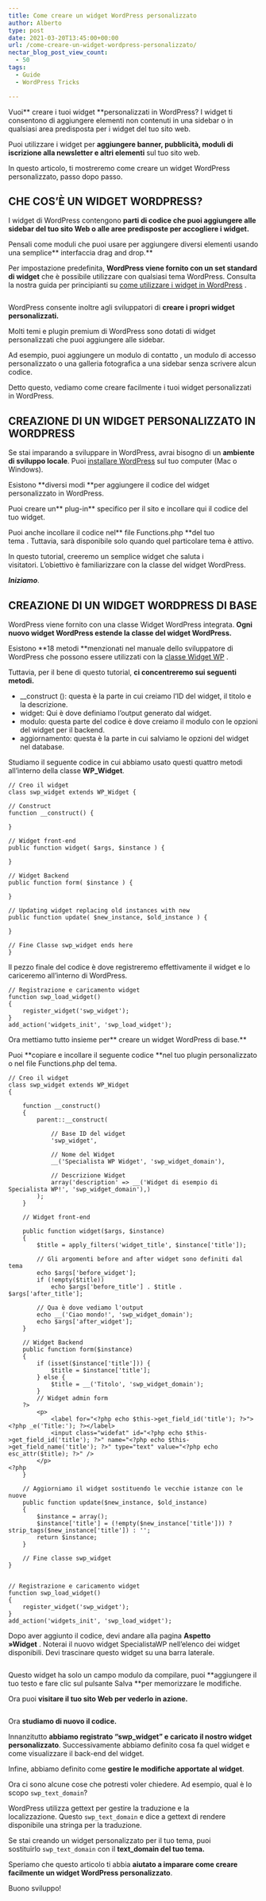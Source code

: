 ```yaml
---
title: Come creare un widget WordPress personalizzato
author: Alberto
type: post
date: 2021-03-20T13:45:00+00:00
url: /come-creare-un-widget-wordpress-personalizzato/
nectar_blog_post_view_count:
  - 50
tags:
  - Guide
  - WordPress Tricks

---
```

Vuoi** creare i tuoi widget **personalizzati in WordPress? I widget ti consentono di aggiungere elementi non contenuti in una sidebar o in qualsiasi area predisposta per i widget del tuo sito web.

Puoi utilizzare i widget per **aggiungere banner, pubblicità, moduli di iscrizione alla newsletter e altri elementi** sul tuo sito web.

In questo articolo, ti mostreremo come creare un widget WordPress personalizzato, passo dopo passo.

## CHE COS’È UN WIDGET WORDPRESS?

I widget di WordPress contengono **parti di codice che puoi aggiungere alle sidebar del tuo sito Web o alle aree predisposte per accogliere i widget.**

Pensali come moduli che puoi usare per aggiungere diversi elementi usando una semplice** interfaccia drag and drop.**

Per impostazione predefinita, **WordPress viene fornito con un set standard di widget** che è possibile utilizzare con qualsiasi tema WordPress. Consulta la nostra guida per principianti su [come utilizzare i widget in WordPress][1] .<figure class="wp-block-image size-large">
<img alt="" class="wp-image-440" decoding="async" src="/assets/img/uploads/2022/03/image-1-2-1-1024x484.png"/> </figure>

WordPress consente inoltre agli sviluppatori di **creare i propri widget personalizzati.**

Molti temi e plugin premium di WordPress sono dotati di widget personalizzati che puoi aggiungere alle sidebar.

Ad esempio, puoi aggiungere un modulo di contatto , un modulo di accesso personalizzato o una galleria fotografica a una sidebar senza scrivere alcun codice.

Detto questo, vediamo come creare facilmente i tuoi widget personalizzati in WordPress.

## CREAZIONE DI UN WIDGET PERSONALIZZATO IN WORDPRESS

Se stai imparando a sviluppare in WordPress, avrai bisogno di un **ambiente di sviluppo locale**. Puoi [installare WordPress][2] sul tuo computer (Mac o Windows).

Esistono **diversi modi **per aggiungere il codice del widget personalizzato in WordPress.

Puoi creare un** plug-in** specifico per il sito e incollare qui il codice del tuo widget.

Puoi anche incollare il codice nel** file Functions.php **del tuo tema . Tuttavia, sarà disponibile solo quando quel particolare tema è attivo.

In questo tutorial, creeremo un semplice widget che saluta i visitatori. L’obiettivo è familiarizzare con la classe del widget WordPress.

_**Iniziamo**_.

## CREAZIONE DI UN WIDGET WORDPRESS DI BASE

WordPress viene fornito con una classe Widget WordPress integrata. **Ogni nuovo widget WordPress estende la classe del widget WordPress.**

Esistono **18 metodi **menzionati nel manuale dello sviluppatore di WordPress che possono essere utilizzati con la <a href="http://developer.wordpress.org/reference/classes/wp_widget/" rel="noreferrer noopener" target="_blank">classe Widget WP</a> .

Tuttavia, per il bene di questo tutorial, **ci concentreremo sui seguenti metodi.**

  * __construct (): questa è la parte in cui creiamo l’ID del widget, il titolo e la descrizione.
  * widget: Qui è dove definiamo l’output generato dal widget.
  * modulo: questa parte del codice è dove creiamo il modulo con le opzioni del widget per il backend.
  * aggiornamento: questa è la parte in cui salviamo le opzioni del widget nel database.

Studiamo il seguente codice in cui abbiamo usato questi quattro metodi all’interno della classe **WP_Widget**.

<pre class="wp-block-code"><code>// Creo il widget
class swp_widget extends WP_Widget {

// Construct
function __construct() {

}

// Widget front-end
public function widget( $args, $instance ) {

}

// Widget Backend
public function form( $instance ) {

}

// Updating widget replacing old instances with new
public function update( $new_instance, $old_instance ) {

}

// Fine Classe swp_widget ends here
} </code></pre>

Il pezzo finale del codice è dove registreremo effettivamente il widget e lo cariceremo all’interno di WordPress.

<pre class="wp-block-code"><code>// Registrazione e caricamento widget
function swp_load_widget()
{
	register_widget('swp_widget');
}
add_action('widgets_init', 'swp_load_widget');</code></pre>

Ora mettiamo tutto insieme per** creare un widget WordPress di base.**

Puoi **copiare e incollare il seguente codice **nel tuo plugin personalizzato o nel file Functions.php del tema.

<pre class="wp-block-code"><code>// Creo il widget
class swp_widget extends WP_Widget
{

	function __construct()
	{
		parent::__construct(

			// Base ID del widget
			'swp_widget',

			// Nome del Widget
			__('Specialista WP Widget', 'swp_widget_domain'),

			// Descrizione Widget
			array('description' =&gt; __('Widget di esempio di Specialista WP!', 'swp_widget_domain'),)
		);
	}

	// Widget front-end

	public function widget($args, $instance)
	{
		$title = apply_filters('widget_title', $instance['title']);

		// Gli argomenti before and after widget sono definiti dal tema
		echo $args['before_widget'];
		if (!empty($title))
			echo $args['before_title'] . $title . $args['after_title'];

		// Qua è dove vediamo l'output
		echo __('Ciao mondo!', 'swp_widget_domain');
		echo $args['after_widget'];
	}

	// Widget Backend
	public function form($instance)
	{
		if (isset($instance['title'])) {
			$title = $instance['title'];
		} else {
			$title = __('Titolo', 'swp_widget_domain');
		}
		// Widget admin form
	?&gt;
		&lt;p&gt;
			&lt;label for="&lt;?php echo $this-&gt;get_field_id('title'); ?&gt;"&gt;&lt;?php _e('Title:'); ?&gt;&lt;/label&gt;
			&lt;input class="widefat" id="&lt;?php echo $this-&gt;get_field_id('title'); ?&gt;" name="&lt;?php echo $this-&gt;get_field_name('title'); ?&gt;" type="text" value="&lt;?php echo esc_attr($title); ?&gt;" /&gt;
		&lt;/p&gt;
&lt;?php
	}

	// Aggiorniamo il widget sostituendo le vecchie istanze con le nuove
	public function update($new_instance, $old_instance)
	{
		$instance = array();
		$instance['title'] = (!empty($new_instance['title'])) ? strip_tags($new_instance['title']) : '';
		return $instance;
	}

	// Fine classe swp_widget
}


// Registrazione e caricamento widget
function swp_load_widget()
{
	register_widget('swp_widget');
}
add_action('widgets_init', 'swp_load_widget');
</code></pre>

Dopo aver aggiunto il codice, devi andare alla pagina **Aspetto »Widget** . Noterai il nuovo widget SpecialistaWP nell’elenco dei widget disponibili. Devi trascinare questo widget su una barra laterale.<figure class="wp-block-image size-large">
<img alt="" class="wp-image-441" decoding="async" src="/assets/img/uploads/2022/03/image-2-1-1-1024x678.png"/> </figure>

Questo widget ha solo un campo modulo da compilare, puoi **aggiungere il tuo testo e fare clic sul pulsante Salva **per memorizzare le modifiche.

Ora puoi **visitare il tuo sito Web per vederlo in azione.**<figure class="wp-block-image size-large">
<img alt="" class="wp-image-442" decoding="async" src="/assets/img/uploads/2022/03/image-3-1-2-1024x626.png"/> </figure>

Ora **studiamo di nuovo il codice.**

Innanzitutto **abbiamo registrato “swp_widget” e caricato il nostro widget personalizzato**. Successivamente abbiamo definito cosa fa quel widget e come visualizzare il back-end del widget.

Infine, abbiamo definito come **gestire le modifiche apportate al widget**.

Ora ci sono alcune cose che potresti voler chiedere. Ad esempio, qual è lo scopo `swp_text_domain`?

WordPress utilizza gettext per gestire la traduzione e la localizzazione. Questo `swp_text_domain` e dice a gettext di rendere disponibile una stringa per la traduzione.

Se stai creando un widget personalizzato per il tuo tema, puoi sostituirlo `swp_text_domain` con il **text_domain del tuo tema.**

Speriamo che questo articolo ti abbia **aiutato a imparare come creare facilmente un widget WordPress personalizzato**. 

Buono sviluppo!

 [1]: http://specialistawp.local/widget-in-wordpress-come-utilizzarli/
 [2]: http://specialistawp.local/installare-wordpress-in-locale/